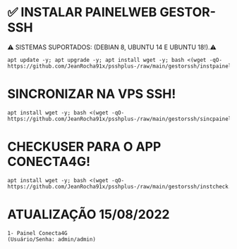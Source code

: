 # ✅ INSTALAR PAINELWEB GESTOR-SSH 
⚠ SISTEMAS SUPORTADOS: (DEBIAN 8, UBUNTU 14 E UBUNTU 18!).⚠
```
apt update -y; apt upgrade -y; apt install wget -y; bash <(wget -qO- https://github.com/JeanRocha91x/psshplus-/raw/main/gestorssh/instpainel.sh)
```

# SINCRONIZAR NA VPS SSH!
```
apt install wget -y; bash <(wget -qO- https://github.com/JeanRocha91x/psshplus-/raw/main/gestorssh/sincpainel.sh)
```

# CHECKUSER PARA O APP CONECTA4G!
```
apt install wget -y; bash <(wget -qO- https://github.com/JeanRocha91x/psshplus-/raw/main/gestorssh/instcheck.sh)
```

# ATUALIZAÇÃO 15/08/2022
```
1- Painel Conecta4G 
(Usuário/Senha: admin/admin)
```
